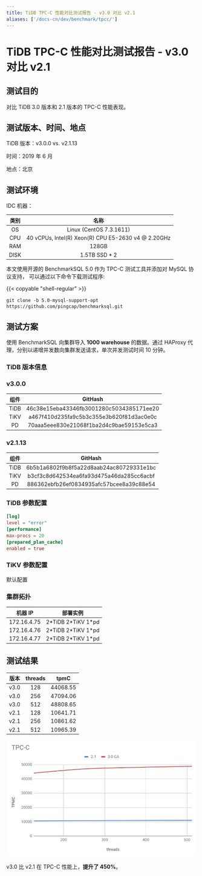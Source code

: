 ```yaml
---
title: TiDB TPC-C 性能对比测试报告 - v3.0 对比 v2.1
aliases: ['/docs-cn/dev/benchmark/tpcc/']
---
```


# TiDB TPC-C 性能对比测试报告 - v3.0 对比 v2.1

## 测试目的

对比 TiDB 3.0 版本和 2.1 版本的 TPC-C 性能表现。

## 测试版本、时间、地点

TiDB 版本：v3.0.0 vs. v2.1.13

时间：2019 年 6 月

地点：北京

## 测试环境

IDC 机器：

| 类别 | 名称 |
| :-: | :-: |
| OS | Linux (CentOS 7.3.1611) |
| CPU | 40 vCPUs, Intel(R) Xeon(R) CPU E5-2630 v4 @ 2.20GHz |
| RAM | 128GB |
| DISK | 1.5TB SSD \* 2 |

本文使用开源的 BenchmarkSQL 5.0 作为 TPC-C 测试工具并添加对 MySQL 协议支持， 可以通过以下命令下载测试程序:

{{< copyable "shell-regular" >}}

```shell
git clone -b 5.0-mysql-support-opt https://github.com/pingcap/benchmarksql.git
```

## 测试方案

使用 BenchmarkSQL 向集群导入 **1000 warehouse** 的数据。通过 HAProxy 代理，分别以递增并发数向集群发送请求，单次并发测试时间 10 分钟。

### TiDB 版本信息

### v3.0.0

| 组件 | GitHash |
| :-: | :-: |
| TiDB | 46c38e15eba43346fb3001280c5034385171ee20 |
| TiKV | a467f410d235fa9c5b3c355e3b620f81d3ac0e0c |
| PD | 70aaa5eee830e21068f1ba2d4c9bae59153e5ca3 |

### v2.1.13

| 组件 | GitHash |
| :-: | :-: |
| TiDB | 6b5b1a6802f9b8f5a22d8aab24ac80729331e1bc |
| TiKV | b3cf3c8d642534ea6fa93d475a46da285cc6acbf |
| PD | 886362ebfb26ef0834935afc57bcee8a39c88e54 |

### TiDB 参数配置

```toml
[log]
level = "error"
[performance]
max-procs = 20
[prepared_plan_cache]
enabled = true
```

### TiKV 参数配置

默认配置

### 集群拓扑

| 机器 IP | 部署实例 |
| :-: | :-: |
| 172.16.4.75 | 2\*TiDB 2\*TiKV 1\*pd |
| 172.16.4.76 | 2\*TiDB 2\*TiKV 1\*pd |
| 172.16.4.77 | 2\*TiDB 2\*TiKV 1\*pd |

## 测试结果

| 版本 | threads | tpmC |
| :-: | :-: | :-: |
| v3.0 | 128  | 44068.55 |
| v3.0 | 256  | 47094.06  |
| v3.0 | 512  | 48808.65 |
| v2.1 | 128  | 10641.71  |
| v2.1 | 256  | 10861.62 |
| v2.1 | 512  | 10965.39 |

![tpcc](/media/tpcc-2.1-3.0.png)

v3.0 比 v2.1 在 TPC-C 性能上，**提升了 450%**。
